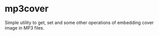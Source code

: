 # mp3cover
Simple utility to get, set and some other operations of embedding cover image in MP3 files.
